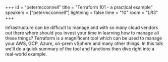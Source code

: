 +++
id = "petermcconnell"
title = "Terraform 101 - a practical example"
speakers = ["petermcconnell"]
lightning = false
time = "10"
room = "LR3"
+++

Infrastructure can be difficult to manage and with so many cloud vendors out there where should you invest your time in learning how to manage all these things? Terraform is a magnificent tool which can be used to manage your AWS, GCP, Azure, on-prem vSphere and many other things. In this talk we'll do a quick summary of the tool and functions then dive right into a real-world example.